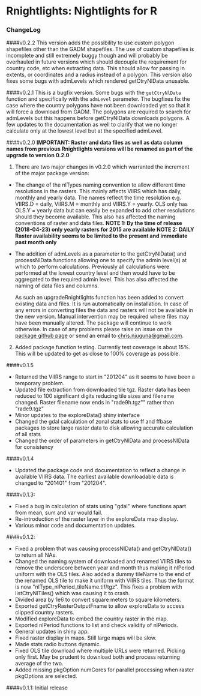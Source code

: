 # Rnightlights: Nightlights for R

### ChangeLog
####v0.2.2
This version adds the possibility to use custom polygon shapefiles other than the GADM shapefiles. The use of custom shapefiles is incomplete and still extremely buggy though and will probably be overhauled in future versions which should decouple the requirement for country code, etc when extracting data. This should allow for passing in extents, or coordinates and a radius instead of a polygon. This version also fixes some bugs with admLevels which rendered getCtryNlData unusable.

####v0.2.1
This is a bugfix version. Some bugs with the `getCtryNlData` function and specifically with the `admLevel` parameter. The bugfixes fix the case where the country polygons have not been downloaded yet so that it will force a download from GADM. The polygons are required to search for admLevels but this happens before getCtryNlData downloads polygons. A few updates to the documentation as well to clarify that we no longer calculate only at the lowest level but at the specified admLevel.

####v0.2.0
**IMPORTANT: Raster and data files as well as data column names from previous Rnightlights versions will be renamed as part of the upgrade to version 0.2.0**

1. There are two major changes in v0.2.0 which warranted the increment of the major package version:

* The change of the nlTypes naming convention to allow different time resolutions in the rasters. This mainly affects VIIRS which has daily, monthly and yearly data. The names reflect the time resolution e.g. VIIRS.D = daily, VIIRS.M = monthly and VIIRS.Y = yearly. OLS only has OLS.Y = yearly data but can easily be expanded to add other resolutions should they become available. This also has affected the naming conventions of raster and data files.
**NOTE 1: By the time of release (2018-04-23) only yearly rasters for 2015 are available**
**NOTE 2: DAILY Raster availability seems to be limited to the present and immediate past month only**

* The addition of admLevels as a parameter to the getCtryNlData() and processNlData functions allowing one to specify the admin level(s) at which to perform calculations. Previously all calculations were performed at the lowest country level and then would have to be aggregated to the required admin level. This has also affected the naming of data files and columns.

    As such an upgradeRnightlights function has been added to convert existing data and files. It is run automatically on installation. In case of any errors in converting files the data and rasters will not be available in the new version. Manual intervention may be required where files may have been manually altered. The package will continue to work otherwise. In case of any problems please raise an issue on the [package github page](https://github.com/chrisvwn/Rnightlights) or send an email to [chris.njuguna@gmail.com](mailto:chris.njuguna@gmail.com).

2. Added package function testing. Currently test coverage is about 15%. This will be updated to get as close to 100% coverage as possible.

####v0.1.5
* Returned the VIIRS range to start in "201204" as it seems to have been a temporary problem.
* Updated file extraction from downloaded tile tgz. Raster data has been reduced to 100 significant digits reducing tile sizes and filename changed. Raster filename now ends in "rade9h.tgz"" rather than "rade9.tgz"
* Minor updates to the exploreData() shiny interface 
* Changed the gdal calculation of zonal stats to use ff and ffbase packages to store large raster data to disk allowing accurate calculation of all stats
* Changed the order of parameters in getCtryNlData and processNlData for consistency

####v0.1.4
* Updated the package code and documentation to reflect a change in available VIIRS data. The earliest available downloadable data is changed to "201401" from "201204".

####v0.1.3:
* Fixed a bug in calculation of stats using "gdal" where functions apart from mean, sum and var would fail.
* Re-introduction of the raster layer in the exploreData map display.
* Various minor code and documentation updates.

####v0.1.2:
* Fixed a problem that was causing processNlData() and getCtryNlData() to return all NAs.
* Changed the naming system of downloaded and renamed VIIRS tiles to remove the underscore between year and month thus making it nlPeriod uniform with the OLS tiles. Also added a dummy tileName to the end of the renamed OLS tile to make it uniform with VIIRS tiles. Thus the format is now "nlType_nlPeriod_tileName.tif/tgz". This fixes a problem with listCtryNlTiles() which was causing it to crash.
* Divided area by 1e6 to convert square meters to square kilometers.
* Exported getCtryRasterOutputFname to allow exploreData to access clipped country rasters.
* Modified exploreData to embed the country raster in the map.
* Exported nlPeriod functions to list and check validity of nlPeriods.
* General updates in shiny app.
* Fixed raster display in maps. Still large maps will be slow.
* Made stats radio buttons dynamic.
* Fixed OLS tile download where multiple URLs were returned. Picking only first. May be prudent to download both and process returning average of the two.
* Added missing pkgOption numCores for parallel processing when raster pkgOptions are selected.

####v0.1.1:
Initial release
